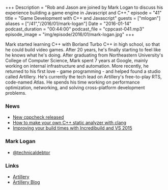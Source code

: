 +++
Description = "Rob and Jason are joined by Mark Logan to discuss his experience building a game engine in Javascript and C++."
episode = "41"
title = "Game Development with C++ and Javascript"
guests = ["mlogan"]
aliases = ["/41","/2016/01/mark-logan"]
Date = "2016-01-14"
podcast_duration = "00:44:00"
podcast_file = "cppcast-041.mp3"
episode_image = "img/episode/2016/01/mark-logan.jpg"
+++

Mark started learning C++ with Borland Turbo C++ in high school, so that he could build video games. After 20 years, he's finally starting to feel like he knows what he's doing. After graduating from Northeastern University's College of Computer Science, Mark spent 7 years at Google, mainly working on internal infrastructure and automation. More recently, he returned to his first love - game programming - and helped found a studio called Artillery. He's currently the tech lead on Artillery's free-to-play RTS, code-named Atlas. He spends his time working on performance optimization, networking, and solving cross-platform development problems.

### News ###

 - [New cppcheck released](http://sourceforge.net/p/cppcheck/news/2016/01/cppcheck-172/)
 - [How to make your own C++ static analyzer with clang](https://ehsanakhgari.org/blog/2015-12-07/c-static-analysis-using-clang)
 - [Improving your build times with Incredibuild and VS 2015](http://blogs.msdn.com/b/visualstudio/archive/2015/11/30/improving-your-build-times-with-incredibuild-and-visual-studio-2015.aspx)
 
### Mark Logan ###

 - [@technicaldebtor](https://twitter.com/technicaldebtor)

### Links ###

 - [Artillery](https://www.artillery.com/)
 - [Artillery Blog](http://blog.artillery.com/)
